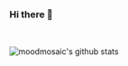 ### Hi there 👋

<!--
**moodmosaic/moodmosaic** is a ✨ _special_ ✨ repository because its `README.md` (this file) appears on your GitHub profile.

Here are some ideas to get you started:

- 🔭 I’m currently working on ...
- 🌱 I’m currently learning ...
- 👯 I’m looking to collaborate on ...
- 🤔 I’m looking for help with ...
- 💬 Ask me about ...
- 📫 How to reach me: ...
- 😄 Pronouns: ...
- ⚡ Fun fact: ...
-->

<br>

![moodmosaic's github stats](https://github-readme-stats.vercel.app/api?username=moodmosaic&count_private=true&show_icons=true)

